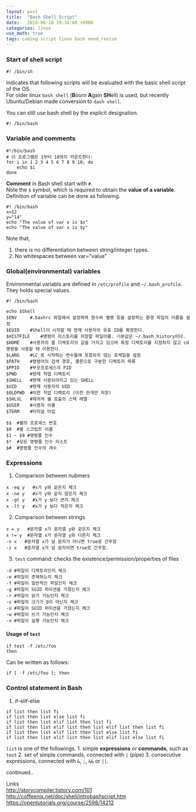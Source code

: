 ```yaml
---
layout: post
title:  "Bash Shell Script"
date:   2018-06-18 19:34:00 +0900
categories: linux
use_math: true
tags: coding script linux bash need_revise
---
```


### Start of shell script

```shell
#! /bin/sh
```

Indicates that following scripts will be evaluated with the basic shell script of the OS.  
For older linux `bash shell` (<b>B</b>ourn <b>A</b>gain <b>SH</b>ell) is used, but recently Ubuntu/Debian made conversion to `dash shell`.

You can still use bash shell by the explicit designation.
```shell
#! /bin/bash
```

### Variable and comments
```shell
#!/bin/bash
# 이 프로그램은 1부터 10까지 카운트한다:
for i in 1 2 3 4 5 6 7 8 9 10; do
    echo $i
done
```
__Comment__ in Bash shell start with `#`.  
Note the `$` symbol, which is required to obtain the __value of a variable__.  
Definition of variable can be done as following.
```shell
#! /bin/bash
x=12
y="14"
echo "The value of var x is $x"
echo "The value of var x is $y"
```
Note that,
1. there is no differentiation between string/integer types.
2. No whitespaces between var="value"


### Global(environmental) variables
Environmental variabls are defined in `/etc/profile` and `~/.bash_profile`. They holds special values.
```shell
#! /bin/bash

echo $Shell
$ENV	 #.bashrc 파일에서 설정하며 함수와 별명 등을 설정하는 환경 파일의 이름을 설정
$EUID	 #Shell이 시작할 때 현재 사용자의 유효 ID를 확장한다.
$HISTFILE	 #명령어 히스토리를 저장할 파일이름. 기본값은 ~/.bash_history이다.
$HOME	 #사용자의 홈 디렉토리의 값을 가지고 있으며 특정 디렉토리를 지정하지 않고 cd 명령을 사용할 때 이용한다.
$LANG	 #LC_로 시작하는 변수들에 포함되지 않는 로케일을 설정
$PATH	 #명령어의 검색 경로, 콜론으로 구분한 디렉토리 목록
$PPID	 #부모프로세스의 PID
$PWD	 #현재 작업 디렉토리
$SHELL	 #현재 사용되어지고 있는 SHELL
$UID	 #현재 사용자의 UID
$OLDPWD	 #이전 작업 디렉토리 (이전 한개만 저장)
$SHLVL   #재귀적 쉘 호출의 스택 레벨 
$USER	 #사용자 이름
$TERM	 #터미널 타입

$$	#쉘의 프로세스 번호
$0	#쉘 스크립트 이름
$1 ~ $9	#명령줄 인수
$*	#모든 명령줄 인수 리스트
$#	#명령줄 인수의 개수
```

### Expressions
1. Comparison between nubmers
```shell
x -eq y   #x가 y와 같은지 체크
x -ne y   #x가 y와 같지 않은지 체크
x -gt y   #x가 y 보다 큰지 체크
x -lt y   #x가 y 보다 작은지 체크
```
2. Comparison between strings 
```shell
x = y   #문자열 x가 문자열 y와 같은지 체크
x != y  #문자열 x가 문자열 y와 다른지 체크
-n x   #문자열 x가 널 문자가 아니면 true로 간주함
-z x   #문자열 x가 널 문자이면 true로 간주함.
```
3. `test` command: checks the existence/permission/properties of files
```shell
-d #파일이 디렉토리인지 체크 
-e #파일이 존재하는지 체크 
-f #파일이 일반적인 파일인지 체크 
-g #파일이 SGID 퍼미션을 가졌는지 체크 
-r #파일이 읽기 가능인지 체크 
-s #파일의 크기가 0이 아닌지 체크 
-u #파일이 SUID 퍼미션을 가졌는지 체크 
-w #파일이 쓰기 가능인지 체크 
-x #파일이 실행 가능인지 체크
```

#### Usage of `test`
```shell
if test -f /etc/foo
then
```
Can be written as follows:
```shell
if [ -f /etc/foo ]; then
```


### Control statement in Bash
1. if-elif-else
```shell
if list then list fi
if list then list else list fi
if list then list elif list then list fi
if list then list elif list then list elif list then list fi
if list then list elif list then list else list fi
if list then list elif list then list elif list else list fi
```
`list` is one of the followings.
	1. simple __expressions__ or __commands__, such as `test`
	2. set of simple commands, connected with `|` (pipe)
	3. consecutive expressions, connected with `&`, `;`, `&&` or `||`.  

continued..

Links  
<a href="http://storycompiler.tistory.com/103" target="_blank">http://storycompiler.tistory.com/101</a>  
<a href="http://coffeenix.net/doc/shell/introbashscript.htm" target="_blank">http://coffeenix.net/doc/shell/introbashscript.htm</a>  
<a href="https://opentutorials.org/course/2598/14212" target="_blank">https://opentutorials.org/course/2598/14212</a>